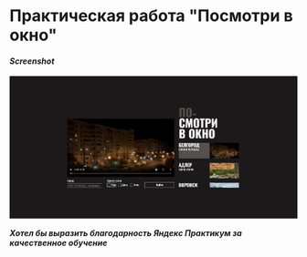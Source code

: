 # Практическая работа "Посмотри в окно"


#### *Screenshot*


![](./Screenshot.png)

**_Хотел бы выразить благодарность Яндекс Практикум за качественное обучение_**

